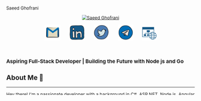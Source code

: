 <svg fill="none" viewBox="0 0 600 300" width="600" height="300" xmlns="http://www.w3.org/2000/svg">
  <foreignObject width="100%" height="100%">
    <div>
    <style>
   .github-stat {
      flex-basis: 45%;
      margin-bottom: 20px;
      display: flex;
      justify-content: center;
      align-items: center;
   }

   .github-stat img {
      width: 100%;
      height: 100%;
      object-fit: contain;
   }

   .glitch-wrapper {
      width: 100%;
      height: 100%;
      display: flex;
      align-items: center;
      justify-content: center;
      text-align: center;
      background-color: rgba(33, 33, 33, 0);
   }

   .glitch {
      position: relative;
      font-size: 60px;
      font-weight: 700;
      line-height: 1.2;
      color: #fff;
      letter-spacing: 4px;
      z-index: 1;
   }

   .glitch:before {
      content: attr(data-glitch);
      position: absolute;
      top: 0;
      left: -2px;
      width: 100%;
      color: #fff;
      background-color: rgba(33, 33, 33, 0);
      overflow: hidden;
      clip: rect(0, 900px, 0, 0);
      animation: noise-before 3s infinite linear alternate-reverse;
   }

   .glitch:after {
      content: attr(data-glitch);
      position: absolute;
      top: 0;
      left: 2px;
      width: 100%;
      color: #fff;
      background-color: rgba(33, 33, 33, 0);
      overflow: hidden;
      clip: rect(0, 900px, 0, 0);
      animation: noise-after 2s infinite linear alternate-reverse;
   }

   @keyframes noise-before {
      0% {
         clip: rect(61px, 9999px, 52px, 0);
      }

      5% {
         clip: rect(33px, 9999px, 144px, 0);
      }

      10% {
         clip: rect(121px, 9999px, 115px, 0);
      }

      15% {
         clip: rect(144px, 9999px, 162px, 0);
      }

      20% {
         clip: rect(62px, 9999px, 180px, 0);
      }

      25% {
         clip: rect(34px, 9999px, 42px, 0);
      }

      30% {
         clip: rect(147px, 9999px, 179px, 0);
      }

      35% {
         clip: rect(99px, 9999px, 63px, 0);
      }

      40% {
         clip: rect(188px, 9999px, 122px, 0);
      }

      45% {
         clip: rect(154px, 9999px, 14px, 0);
      }

      50% {
         clip: rect(63px, 9999px, 37px, 0);
      }

      55% {
         clip: rect(161px, 9999px, 147px, 0);
      }

      60% {
         clip: rect(109px, 9999px, 175px, 0);
      }

      65% {
         clip: rect(157px, 9999px, 88px, 0);
      }

      70% {
         clip: rect(173px, 9999px, 131px, 0);
      }

      75% {
         clip: rect(62px, 9999px, 70px, 0);
      }

      80% {
         clip: rect(24px, 9999px, 153px, 0);
      }

      85% {
         clip: rect(138px, 9999px, 40px, 0);
      }

      90% {
         clip: rect(79px, 9999px, 136px, 0);
      }

      95% {
         clip: rect(25px, 9999px, 34px, 0);
      }

      100% {
         clip: rect(173px, 9999px, 166px, 0);
      }
   }

   @keyframes noise-after {
      0% {
         clip: rect(26px, 9999px, 33px, 0);
      }

      5% {
         clip: rect(140px, 9999px, 198px, 0);
      }

      10% {
         clip: rect(184px, 9999px, 89px, 0);
      }

      15% {
         clip: rect(121px, 9999px, 6px, 0);
      }

      20% {
         clip: rect(181px, 9999px, 99px, 0);
      }

      25% {
         clip: rect(154px, 9999px, 133px, 0);
      }

      30% {
         clip: rect(134px, 9999px, 169px, 0);
      }

      35% {
         clip: rect(26px, 9999px, 187px, 0);
      }

      40% {
         clip: rect(147px, 9999px, 137px, 0);
      }

      45% {
         clip: rect(31px, 9999px, 52px, 0);
      }

      50% {
         clip: rect(191px, 9999px, 109px, 0);
      }

      55% {
         clip: rect(74px, 9999px, 54px, 0);
      }

      60% {
         clip: rect(145px, 9999px, 75px, 0);
      }

      65% {
         clip: rect(153px, 9999px, 198px, 0);
      }

      70% {
         clip: rect(99px, 9999px, 136px, 0);
      }

      75% {
         clip: rect(118px, 9999px, 192px, 0);
      }

      80% {
         clip: rect(1px, 9999px, 83px, 0);
      }

      85% {
         clip: rect(145px, 9999px, 98px, 0);
      }

      90% {
         clip: rect(121px, 9999px, 154px, 0);
      }

      95% {
         clip: rect(156px, 9999px, 44px, 0);
      }

      100% {
         clip: rect(67px, 9999px, 122px, 0);
      }
   }
</style>
   <p align="center">
   <div class="glitch-wrapper">
      <div class="glitch" data-glitch="Saeed Ghofrani">Saeed Ghofrani</div>
   </div>
   </p>
   <p align="center">
   <a href="https://git.io/typing-svg"><img src="https://readme-typing-svg.herokuapp.com?font=Handlee&size=25&pause=1000&color=2C27F7&center=true&vCenter=true&random=false&width=435&lines=Backend%2FDev+Ops+Developer;Over+3+years+of+experience;Always+Learning+New+Things" alt="Saeed Ghofrani" /></a>
   </p>

   <p align="center">
   <a href="mailto:sa.ghofrnaiivari@gmail.com"><img width="50px" alt="Youtube" title="Youtube" src="./social/icons8-gmail.svg" style="filter: hue-rotate(210deg);"/></a>
   &#8287;&#8287;&#8287;&#8287;&#8287;
   <a href="https://www.linkedin.com/in/saeed-ghofrani-ivari/"><img width="50px" alt="LinkedIn" title="LinkedIn" src="./social/icons8-linkedin.svg" style="filter: hue-rotate(210deg);"/></a>
   &#8287;&#8287;&#8287;&#8287;&#8287;
   <a href="https://twitter.com/SaeedGhofrani4"><img width="50px" alt="Twitter" title="Twitter" src="./social/icons8-twitter-circled.svg" style=""/></a>
   &#8287;&#8287;&#8287;&#8287;&#8287;
   <a href="https://t.me/SaeedGhofraniIvari"><img width="50px" alt="Dev.to" title="DenverCoder1 Dev.to" src="./social/icons8-telegram.svg" style="filter: hue-rotate(210deg);"/></a>
   &#8287;&#8287;&#8287;&#8287;&#8287;
   <a href="https://saeedghofrani.com/"><img width="45px" alt="Ko-fi" title="Buy me a coffee" src="./social/website-generic-svgrepo-com.svg" style="filter: hue-rotate(210deg);"/></a>
   </p>

   <br/>

### Aspiring Full-Stack Developer | Building the Future with Node js and Go

## About Me 🚀

---

Hey there! I'm a passionate developer with a background in C#, ASP.NET, Node.js, Angular and Nest.js and a strong desire to become a well-rounded full-stack developer. I'm currently diving into the exciting worlds of Go, Vue.js, Angular, React, and ASP.NET. Beyond coding, I'm fascinated by data science and love working with databases, writing complex SQL queries, and analyzing data. When I'm not coding, you'll find me lost in a good movie, jamming to music, or conquering video game challenges. I'm always eager to learn new things and collaborate on interesting projects. Let's connect!

   <p>
         <a href="https://github.com/"><img width="100%" alt="Ko-fi" title="Saeed Ghofrani Ivari" alt="Saeed Ghofrani Ivari" src="./banner/4.png"></a>
   <p>

## Technical Skills And Favorite Tools 🛠️

   <!-- Some badges are from https://github.com/Ileriayo/markdown-badges -->

   <h3>👨‍💻 Programming and Markup Languages</h3>

   <p>
         <a href="https://github.com/"><img width="45px" alt="Ko-fi" title="Assembly" alt="Assembly" src="./lang/icons8-assembly-96.png"></a>
         <a href="https://github.com/"><img width="45px" alt="Ko-fi" title="Bash" alt="Bash" src="./lang/icons8-bash.svg"></a>
         <a href="https://github.com/"><img width="45px" alt="Ko-fi" title="C#" alt="C#" src="./lang/icons8-c.svg"></a>
               <a href="https://github.com/"><img width="45px" alt="Ko-fi" title="Unity" alt="Unity" src="./lang/icons8-unity (1).svg"></a>
         <a href="https://github.com/"><img width="45px" alt="Ko-fi" title="CSS" alt="CSS" src="./lang/icons8-css.svg"></a>
         <a href="https://github.com/"><img width="45px" alt="Ko-fi" title="GoLang" alt="GoLang" src="./lang/icons8-golang.svg"></a>
         <a href="https://github.com/"><img width="45px" alt="Ko-fi" title="HTML" alt="HTML" src="./lang/icons8-html.svg"></a>
         <a href="https://github.com/"><img width="45px" alt="Ko-fi" title="Javascript" alt="Javascript" src="./lang/icons8-javascript.svg"></a>
         <a href="https://github.com/"><img width="45px" alt="Ko-fi" title="Markdown" alt="Markdown" src="./lang/icons8-markdown-100.png"></a>
         <a href="https://github.com/"><img width="45px" alt="Ko-fi" title="Node.js" alt="Node.js" src="./lang/icons8-node-js.svg"></a>
         <a href="https://github.com/"><img width="45px" alt="Ko-fi" title="Structured Query Language" alt="Structured Query Language" src="./lang/icons8-sql-100.png"></a>
         <a href="https://github.com/"><img width="45px" alt="Ko-fi" title="Typescript" alt="Typescript" src="./lang/icons8-typescript.svg"></a>
   </p>

   <h3>🧰 Frameworks and Libraries</h3>

   <p>
         <a href="https://github.com/"><img width="45px" alt="Ko-fi" title="ASP.net Core" alt="ASP.net Core" src="./lang/Bitmap-MEDIUM_ASP.NET-Core-MVC-Logo_2colors_Square_Boxed_RGB.png"></a>
         <a href="https://github.com/"><img width="45px" alt="Ko-fi" title="Typescript" alt="Typescript" src="./framwork/24939410.png"></a>
         <a href="https://github.com/"><img width="45px" alt="Ko-fi" title="Typescript" alt="Typescript" src="./framwork/download.png"></a>
         <a href="https://github.com/"><img width="45px" alt="Ko-fi" title="Typescript" alt="Typescript" src="./framwork/icons8-angular.svg"></a>
         <a href="https://github.com/"><img width="45px" alt="Ko-fi" title="Typescript" alt="Typescript" src="./framwork/icons8-arduino.svg"></a>
         <a href="https://github.com/"><img width="45px" alt="Ko-fi" title="Typescript" alt="Typescript" src="./framwork/icons8-bootstrap.svg"></a>
         <a href="https://github.com/"><img width="45px" alt="Ko-fi" title="Typescript" alt="Typescript" src="./framwork/icons8-jquery.svg"></a>
         <a href="https://github.com/"><img width="45px" alt="Ko-fi" title="Typescript" alt="Typescript" src="./framwork/icons8-nestjs.svg"></a>
         <a href="https://github.com/"><img width="45px" alt="Ko-fi" title="Typescript" alt="Typescript" src="./framwork/icons8-react.svg"></a>
         <a href="https://github.com/"><img width="45px" alt="Ko-fi" title="Typescript" alt="Typescript" src="./framwork/icons8-wordpress.svg"></a>
   </p>

   <h3>🗄️ Databases and Cloud Hosting</h3>

   <p>
         <a href="https://github.com/"><img width="45px" alt="Ko-fi" title="Typescript" alt="Typescript" src="./databases/download (1).png"></a>
         <a href="https://github.com/"><img width="45px" alt="Ko-fi" title="Typescript" alt="Typescript" src="./databases/download (2).png"></a>
         <a href="https://github.com/"><img width="45px" alt="Ko-fi" title="Typescript" alt="Typescript" src="./databases/download.jpeg"></a>
         <a href="https://github.com/"><img width="45px" alt="Ko-fi" title="Typescript" alt="Typescript" src="./databases/icons8-github.svg"></a>
         <a href="https://github.com/"><img width="45px" alt="Ko-fi" title="Typescript" alt="Typescript" src="./databases/icons8-microsoft-sql-server.svg"></a>
         <a href="https://github.com/"><img width="45px" alt="Ko-fi" title="Typescript" alt="Typescript" src="./databases/icons8-mongodb.svg"></a>
         <a href="https://github.com/"><img width="45px" alt="Ko-fi" title="Typescript" alt="Typescript" src="./databases/icons8-mysql-96.png"></a>
         <a href="https://github.com/"><img width="45px" alt="Ko-fi" title="Typescript" alt="Typescript" src="./databases/icons8-neo4j-a-graph-database-management-system-developed-96.png"></a>
         <a href="https://github.com/"><img width="45px" alt="Ko-fi" title="Typescript" alt="Typescript" src="./databases/icons8-postgres.svg"></a>
         <a href="https://github.com/"><img width="45px" alt="Ko-fi" title="Typescript" alt="Typescript" src="./databases/icons8-redis.svg"></a>
         <a href="https://github.com/"><img width="45px" alt="Ko-fi" title="Typescript" alt="Typescript" src="./databases/icons8-sqlite.svg"></a>
   </p>

   <!-- <h3>💻 Software and Tools</h3>

   <p>
         <a href="#"><img alt="Adobe" src="https://img.shields.io/badge/Adobe-FF0000.svg?logo=adobe&logoColor=white"></a>
         <a href="#"><img alt="Android" src="https://img.shields.io/badge/Android-3DDC84?logo=android&logoColor=white"></a>
         <a href="#"><img alt="Android Studio" src="https://img.shields.io/badge/Android%20Studio-008678.svg?logo=android-studio&logoColor=white"></a>
         <a href="#"><img alt="Arch Linux" src="https://img.shields.io/badge/Arch%20Linux-1793D1.svg?logo=arch-linux&logoColor=white"></a>
         <a href="#"><img alt="Audacity" src="https://img.shields.io/badge/-Audacity-0000CC?logo=audacity&logoColor=white"></a>
         <a href="#"><img alt="Bitwarden" src="https://img.shields.io/badge/-Bitwarden-175DDC?logo=bitwarden&logoColor=white"></a>
         <a href="#"><img alt="Brave" src="https://img.shields.io/badge/-Brave-FB542B?logo=brave&logoColor=white"></a>
         <a href="#"><img alt="Construct 3" src="https://img.shields.io/badge/Construct%203-00b56a.svg?logo=construct-3&logoColor=white"></a>
         <a href="#"><img alt="Dark Reader" src="https://img.shields.io/badge/-Dark%20Reader-141E24?logo=dark-reader&logoColor=white"></a>
         <a href="#"><img alt="Dbeaver" src="https://custom-icon-badges.demolab.com/badge/-Dbeaver-372923?logo=dbeaver-mono&logoColor=white"></a>
         <a href="#"><img alt="Discord" src="https://img.shields.io/badge/-Discord-5865F2.svg?logo=discord&logoColor=white"></a>
         <a href="#"><img alt="Git" src="https://img.shields.io/badge/Git-F05033.svg?logo=git&logoColor=white"></a>
         <a href="#"><img alt="GitHub Desktop" src="https://img.shields.io/badge/GitHub%20Desktop-8034A9.svg?logo=github&logoColor=white"></a>
         <a href="#"><img alt="Google Sheets" src="https://img.shields.io/badge/Sheets-34A853.svg?logo=google%20sheets&logoColor=white"></a>
         <a href="#"><img alt="Inkscape" src="https://img.shields.io/badge/Inkscape-000000?logo=Inkscape&logoColor=white"></a>
         <a href="#"><img alt="Jupyter" src="https://img.shields.io/badge/Jupyter-F37626.svg?logo=Jupyter&logoColor=white"></a>
         <a href="#"><img alt="OBS Studio" src="https://img.shields.io/badge/-OBS-302E31?logo=obs-studio&logoColor=white"></a>
         <a href="#"><img alt="Photopea" src="https://img.shields.io/badge/Photopea-18A497?logo=photopea&logoColor=white"></a>
         <a href="#"><img alt="Postman" src="https://img.shields.io/badge/Postman-FF6C37?logo=postman&logoColor=white"></a>
         <a href="#"><img alt="SonarLint" src="https://img.shields.io/badge/-SonarLint-CB2029?logo=sonarlint&logoColor=white"></a>
         <a href="#"><img alt="Stack Overflow" src="https://img.shields.io/badge/-Stack%20Overflow-FE7A16?logo=stack-overflow&logoColor=white"></a>
         <a href="#"><img alt="Visual Studio Code" src="https://img.shields.io/badge/Visual%20Studio%20Code-0078d7.svg?logo=visual-studio-code&logoColor=white"></a>
   </p> -->

## My GitHub Stats 📊

---

   <div style="display: flex; flex-wrap: wrap; justify-content: space-between;">

   <div style="display: flex; flex-wrap: wrap; justify-content: space-between;">

   <div class="github-stat">
      <img src="https://github-readme-stats.vercel.app/api?username=saeedghofrani&show_icons=true&theme=radical" alt="Aditya's github stats">
   </div>

   <div class="github-stat">
      <img src="https://github-readme-streak-stats.herokuapp.com/?user=saeedghofrani&theme=radical" alt="Aditya GitHub Streak">
   </div>

   <div class="github-stat">
      <img src="https://github-readme-stats.vercel.app/api/top-langs/?username=saeedghofrani&langs_count=8&theme=radical&layout=compact" alt="Top Langs">
   </div>

   <div class="github-stat">
      <img src="https://github-readme-stats.vercel.app/api?username=saeedghofrani&show_icons=true&locale=en&count_private=true&hide_rank=true&custom_title=My%20GitHub%20Stats&disable_animations=true&theme=radical" alt="Github Stars">
   </div>

   </div>
  <img src="https://github-readme-activity-graph.vercel.app/graph?username=saeedghofrani&theme=react-dark&bg_color=20232a&hide_border=true" width="100%"/>
   </div>

   <!-- <div class="github-stat">
      <img src="https://github-readme-stats.vercel.app/api/wakatime?username=@saeedghofrani" alt="Harlok's WakaTime stats">
      </div> -->

---

<span align="center">
<a>

[![trophy](https://github-profile-trophy.vercel.app/?username=saeedghofrani&theme=onedark&row=1&column=10&margin-h=50)](https://github.com/ryo-ma/github-profile-trophy)
</a>


</span>
   </div>
  </foreignObject>
</svg>

